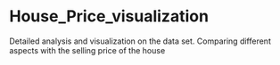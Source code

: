 # House_Price_visualization
Detailed analysis and visualization on the data set. Comparing different aspects with the selling price of the house
